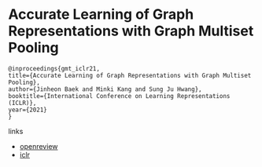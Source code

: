 # Accurate Learning of Graph Representations with Graph Multiset Pooling

```
@inproceedings{gmt_iclr21,
title={Accurate Learning of Graph Representations with Graph Multiset Pooling},
author={Jinheon Baek and Minki Kang and Sung Ju Hwang},
booktitle={International Conference on Learning Representations (ICLR)},
year={2021}
}
```

links
- [openreview](https://openreview.net/forum?id=JHcqXGaqiGn)
- [iclr](https://iclr.cc/virtual/2021/poster/3311)

